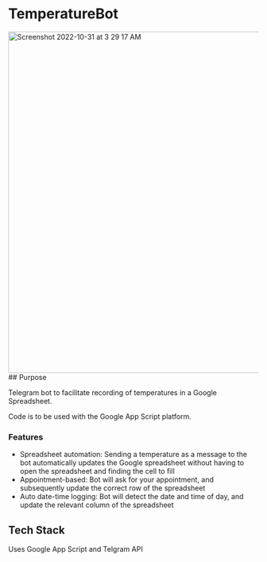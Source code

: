 # TemperatureBot
<img width="687" alt="Screenshot 2022-10-31 at 3 29 17 AM" src="https://user-images.githubusercontent.com/88984742/198898181-c78413e5-9268-4ed7-914a-ea324f1736ab.png">
## Purpose

Telegram bot to facilitate recording of temperatures in a Google Spreadsheet.

Code is to be used with the Google App Script platform.

### Features

- Spreadsheet automation: Sending a temperature as a message to the bot automatically updates the Google spreadsheet without having to open the spreadsheet and finding the cell to fill
- Appointment-based: Bot will ask for your appointment, and subsequently update the correct row of the spreadsheet
- Auto date-time logging: Bot will detect the date and time of day, and update the relevant column of the spreadsheet

## Tech Stack

Uses Google App Script and Telgram API
